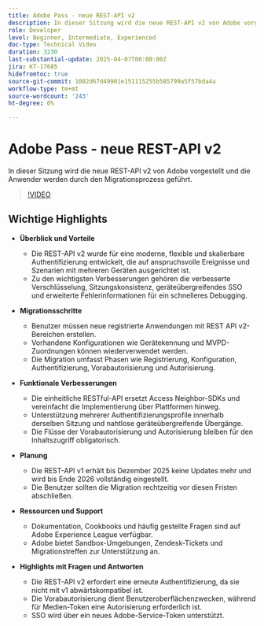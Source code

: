```yaml
---
title: Adobe Pass - neue REST-API v2
description: In dieser Sitzung wird die neue REST-API v2 von Adobe vorgestellt und die Anwender werden durch den Migrationsprozess geführt.
role: Developer
level: Beginner, Intermediate, Experienced
doc-type: Technical Video
duration: 3230
last-substantial-update: 2025-04-07T00:00:00Z
jira: KT-17685
hidefromtoc: true
source-git-commit: 1082d67d49901e151115255b585799a5f57bda4a
workflow-type: tm+mt
source-wordcount: '243'
ht-degree: 0%

---
```



# Adobe Pass - neue REST-API v2

In dieser Sitzung wird die neue REST-API v2 von Adobe vorgestellt und die Anwender werden durch den Migrationsprozess geführt.

>[!VIDEO](https://video.tv.adobe.com/v/3457461/?learn=on&enablevpops)

## Wichtige Highlights

* **Überblick und Vorteile**

   * Die REST-API v2 wurde für eine moderne, flexible und skalierbare Authentifizierung entwickelt, die auf anspruchsvolle Ereignisse und Szenarien mit mehreren Geräten ausgerichtet ist.
   * Zu den wichtigsten Verbesserungen gehören die verbesserte Verschlüsselung, Sitzungskonsistenz, geräteübergreifendes SSO und erweiterte Fehlerinformationen für ein schnelleres Debugging.

* **Migrationsschritte**

   * Benutzer müssen neue registrierte Anwendungen mit REST API v2-Bereichen erstellen.
   * Vorhandene Konfigurationen wie Gerätekennung und MVPD-Zuordnungen können wiederverwendet werden.
   * Die Migration umfasst Phasen wie Registrierung, Konfiguration, Authentifizierung, Vorabautorisierung und Autorisierung.

* **Funktionale Verbesserungen**

   * Die einheitliche RESTful-API ersetzt Access Neighbor-SDKs und vereinfacht die Implementierung über Plattformen hinweg.
   * Unterstützung mehrerer Authentifizierungsprofile innerhalb derselben Sitzung und nahtlose geräteübergreifende Übergänge.
   * Die Flüsse der Vorabautorisierung und Autorisierung bleiben für den Inhaltszugriff obligatorisch.

* **Planung**

   * Die REST-API v1 erhält bis Dezember 2025 keine Updates mehr und wird bis Ende 2026 vollständig eingestellt.
   * Die Benutzer sollten die Migration rechtzeitig vor diesen Fristen abschließen.

* **Ressourcen und Support**

   * Dokumentation, Cookbooks und häufig gestellte Fragen sind auf Adobe Experience League verfügbar.
   * Adobe bietet Sandbox-Umgebungen, Zendesk-Tickets und Migrationstreffen zur Unterstützung an.

* **Highlights mit Fragen und Antworten**

   * Die REST-API v2 erfordert eine erneute Authentifizierung, da sie nicht mit v1 abwärtskompatibel ist.
   * Die Vorabautorisierung dient Benutzeroberflächenzwecken, während für Medien-Token eine Autorisierung erforderlich ist.
   * SSO wird über ein neues Adobe-Service-Token unterstützt.

